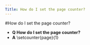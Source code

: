 ```yaml
---
Title: How do I set the page counter?
---
```

#How do I set the page counter?
- **Q How do I set the page counter?**
- **A** \\setcounter{page}{1}

